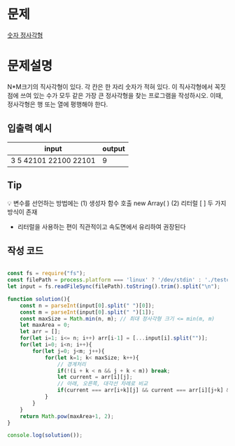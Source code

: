 # 문제
[숫자 정사각형](https://www.acmicpc.net/problem/1051)

# 문제설명 
N*M크기의 직사각형이 있다. 각 칸은 한 자리 숫자가 적혀 있다. 이 직사각형에서 꼭짓점에 쓰여 있는 수가 모두 같은 가장 큰 정사각형을 찾는 프로그램을 작성하시오. 이때, 정사각형은 행 또는 열에 평행해야 한다.

## 입출력 예시

|input|output|
|------|------|
|3 5 42101 22100 22101|9|

## Tip
💡 변수를 선언하는 방법에는 (1) 생성자 함수 호출 new Array( ) (2) 리터럴 [ ] 두 가지 방식이 존재
* 리터럴을 사용하는 편이 직관적이고 속도면에서 유리하여 권장된다   


## 작성 코드

```javascript

const fs = require("fs");
const filePath = process.platform === 'linux' ? '/dev/stdin' : './testcase/1051.txt';
let input = fs.readFileSync(filePath).toString().trim().split("\n");

function solution(){
    const n = parseInt(input[0].split(" ")[0]);
    const m = parseInt(input[0].split(" ")[1]);
    const maxSize = Math.min(n, m); // 최대 정사각형 크기 <= min(m, m)
    let maxArea = 0;
    let arr = [];
    for(let i=1; i<= n; i++) arr[i-1] = [...input[i].split("")];
    for(let i=0; i<n; i++){
        for(let j=0; j<m; j++){
            for(let k=1; k< maxSize; k++){
                // 경계처리 
                if(!(i + k < n && j + k < m)) break;
                let current = arr[i][j];
                // 아래, 오른쪽, 대각선 차례로 비교
                if(current === arr[i+k][j] && current === arr[i][j+k] && current === arr[i+k][j+k]) maxArea = maxArea < k? k: maxArea;
            } 
        }
    }
    return Math.pow(maxArea+1, 2);
}

console.log(solution());

```